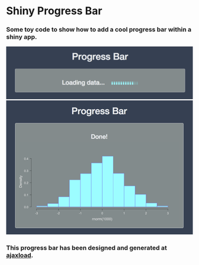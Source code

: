 # Shiny Progress Bar
### Some toy code to show how to add a cool progress bar within a shiny app.
![alt tag](https://github.com/fredcommo/shiny_progressBar/blob/master/screenshots/progressbar.png)
![alt tag](https://github.com/fredcommo/shiny_progressBar/blob/master/screenshots/done.png)

### This progress bar has been designed and generated at <a href="http://www.ajaxload.info/" target="_blank">ajaxload</a>.

